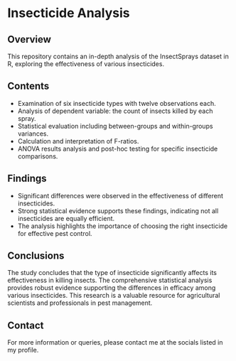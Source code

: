 # Insecticide Analysis

## Overview
This repository contains an in-depth analysis of the InsectSprays dataset in R, exploring the effectiveness of various insecticides.

## Contents
- Examination of six insecticide types with twelve observations each.
- Analysis of dependent variable: the count of insects killed by each spray.
- Statistical evaluation including between-groups and within-groups variances.
- Calculation and interpretation of F-ratios.
- ANOVA results analysis and post-hoc testing for specific insecticide comparisons.

## Findings
- Significant differences were observed in the effectiveness of different insecticides.
- Strong statistical evidence supports these findings, indicating not all insecticides are equally efficient.
- The analysis highlights the importance of choosing the right insecticide for effective pest control.

## Conclusions
The study concludes that the type of insecticide significantly affects its effectiveness in killing insects. The comprehensive statistical analysis provides robust evidence supporting the differences in efficacy among various insecticides. This research is a valuable resource for agricultural scientists and professionals in pest management.

## Contact
For more information or queries, please contact me at the socials listed in my profile.
